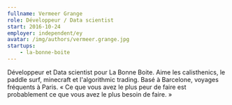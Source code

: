 ```yaml
---
fullname: Vermeer Grange
role: Développeur / Data scientist
start: 2016-10-24
employer: independent/ey
avatar: /img/authors/vermeer.grange.jpg
startups:
    - la-bonne-boite
---
```


Développeur et Data scientist pour La Bonne Boite. Aime les calisthenics, le paddle surf, minecraft et l'algorithmic trading. Basé à Barcelone, voyages fréquents à Paris. « Ce que vous avez le plus peur de faire est probablement ce que vous avez le plus besoin de faire. »
